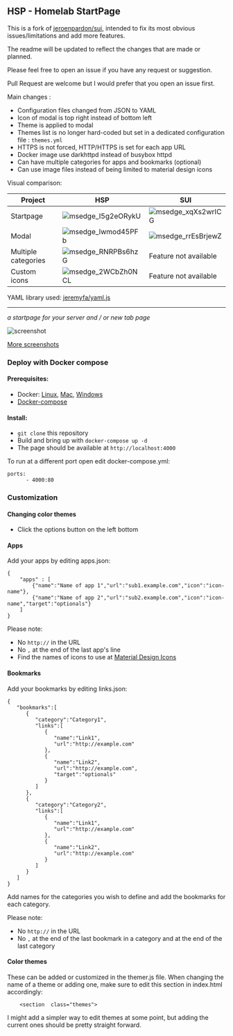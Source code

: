 ## HSP - Homelab StartPage

This is a fork of [jeroenpardon/sui](https://github.com/jeroenpardon/sui), intended to fix its most obvious issues/limitations and add more features.

The readme will be updated to reflect the changes that are made or planned.

Please feel free to open an issue if you have any request or suggestion.

Pull Request are welcome but I would prefer that you open an issue first.

Main changes :

- Configuration files changed from JSON to YAML
- Icon of modal is top right instead of bottom left
- Theme is applied to modal
- Themes list is no longer hard-coded but set in a dedicated configuration file : `themes.yml`
- HTTPS is not forced, HTTP/HTTPS is set for each app URL
- Docker image use darkhttpd instead of busybox httpd
- Can have multiple categories for apps and bookmarks (optional)
- Can use image files instead of being limited to material design icons

Visual comparison:

Project|HSP|SUI
-|-|-
Startpage|![msedge_I5g2eORykU](https://user-images.githubusercontent.com/32496803/134809624-c21f29c8-c9f6-429c-b09b-7d02de9c7f32.png)|![msedge_xqXs2wrICG](https://user-images.githubusercontent.com/32496803/134809359-5baee52c-b57e-400f-9ecd-8344074a8909.png)
Modal|![msedge_lwmod45PFb](https://user-images.githubusercontent.com/32496803/134809371-e37075d1-0a8a-4be7-87a6-99b3a1e7f776.png)|![msedge_rrEsBrjewZ](https://user-images.githubusercontent.com/32496803/134809362-791d076f-d89c-46e7-b479-c8b8011184da.png)
Multiple categories|![msedge_RNRPBs6hzG](https://user-images.githubusercontent.com/32496803/135135100-aa87d629-f822-4545-808a-099a4c408274.png)|Feature not available
Custom icons|![msedge_2WCbZh0NCL](https://user-images.githubusercontent.com/79142547/135339255-a11ff772-3558-4e10-947d-1049eb3d1295.png)|Feature not available




YAML library used: [jeremyfa/yaml.js](https://github.com/jeremyfa/yaml.js)

---

*a startpage for your server and / or new tab page*

![screenshot](https://i.imgur.com/J4d7Q3D.png)

[More screenshots](https://imgur.com/a/FDVRIyw)

### Deploy with Docker compose

#### Prerequisites:
 - Docker: [Linux](https://docs.docker.com/install/linux/docker-ce/debian/), [Mac](https://hub.docker.com/editions/community/docker-ce-desktop-mac), [Windows](https://hub.docker.com/editions/community/docker-ce-desktop-windows)
 - [Docker-compose](https://docs.docker.com/compose/install/)

#### Install:

 - `git clone` this repository
 - Build and bring up with `docker-compose up -d`
 - The page should be available at  `http://localhost:4000`

To run at a different port open edit docker-compose.yml:

    ports:
          - 4000:80

### Customization

#### Changing color themes
 - Click the options button on the left bottom

#### Apps
Add your apps by editing apps.json:

    {
	    "apps" : [
		    {"name":"Name of app 1","url":"sub1.example.com","icon":"icon-name"},
		    {"name":"Name of app 2","url":"sub2.example.com","icon":"icon-name","target":"optionals"}
	    ]
    }

Please note:

 - No `http://` in the URL
 - No `,` at the end of the last app's line
 - Find the names  of icons to use at [Material Design Icons](https://materialdesignicons.com/)

#### Bookmarks
Add your bookmarks by editing links.json:

```
{
   "bookmarks":[
      {
         "category":"Category1",
         "links":[
            {
               "name":"Link1",
               "url":"http://example.com"
            },
            {
               "name":"Link2",
               "url":"http://example.com",
               "target":"optionals"
            }
         ]
      },
      {
         "category":"Category2",
         "links":[
            {
               "name":"Link1",
               "url":"http://example.com"
            },
            {
               "name":"Link2",
               "url":"http://example.com"
            }
         ]
      }
   ]
}
```
Add names for the categories you wish to define and add the bookmarks for each category.

Please note:

 - No `http://` in the URL
 - No `,` at the end of the last bookmark in a category and at the end of the last category


#### Color themes
These can be added or customized in the themer.js file. When changing the name of a theme or adding one, make sure to edit this section in index.html accordingly:

```
    <section  class="themes">
```

I might add a simpler way to edit themes at some point, but adding the current ones should be pretty straight forward.
